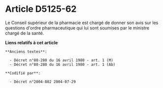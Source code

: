 # Article D5125-62

Le Conseil supérieur de la pharmacie est chargé de donner son avis sur les questions d'ordre pharmaceutique qui lui sont
soumises par le ministre chargé de la santé.

**Liens relatifs à cet article**

	**Anciens textes**:

	  - Décret n°80-280 du 16 avril 1980 - art. 1 (M)
	  - Décret n°80-280 du 16 avril 1980 - art. 1 (Ab)

	**Codifié par**:

	  - Décret n°2004-802 2004-07-29
